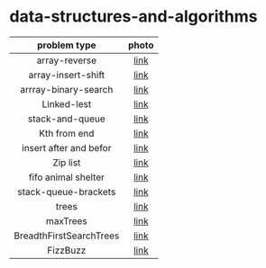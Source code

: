 # data-structures-and-algorithms



| problem type | photo |
| :---: | :---: |
|array-reverse | [link](array-reverse.png/reverse-array.png) |
| array-insert-shift | [link](array-insert-shift/array-insert--shift.png) |
| arrray-binary-search | [link](arrray-binary-search/binary-search.png) |
| Linked-lest | [link](https://github.com/basharalmhairat/data-structures-and-algorithms/tree/main/Linking) |
|stack-and-queue|[link](https://github.com/basharalmhairat/data-structures-and-algorithms/tree/main/stack-and-queue)|
| Kth from end | [link](https://github.com/basharalmhairat/data-structures-and-algorithms/tree/main/Linking) |
| insert after and befor | [link](https://github.com/basharalmhairat/data-structures-and-algorithms/tree/main/Linking) |
| Zip list | [link](https://github.com/basharalmhairat/data-structures-and-algorithms/tree/main/Linking) |
|fifo animal shelter|[link](https://github.com/basharalmhairat/data-structures-and-algorithms/tree/main/stack-and-queue/app/src/main/java/stack/and/queue/animalShelter)|
|stack-queue-brackets|[link](https://github.com/basharalmhairat/data-structures-and-algorithms/tree/main/stack-and-queue/app/src/main/java/stack/and/queue/brackets)|
|trees|[link](https://github.com/basharalmhairat/data-structures-and-algorithms/tree/main/trees)|
|maxTrees|[link](https://github.com/basharalmhairat/data-structures-and-algorithms/tree/main/trees)|
|BreadthFirstSearchTrees|[link](https://github.com/basharalmhairat/data-structures-and-algorithms/tree/main/trees)|
|FizzBuzz|[link](https://github.com/basharalmhairat/data-structures-and-algorithms/blob/main/trees/app/src/main/java/trees/fizzBuzz/FizzBuzz.java)|

